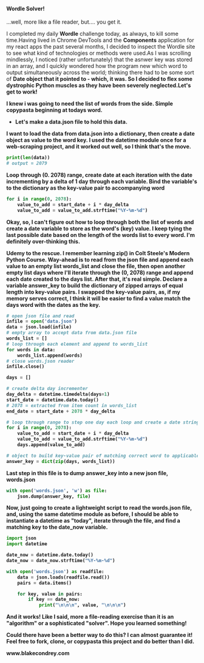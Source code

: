 #### Wordle Solver!

...well, more like a file reader, but.... you get it.

<p>I completed my daily <b>Wordle</b> challenge today, as always, to kill some time.<break>Having lived in Chrome DevTools and the <b>Components</b> application for my react apps the past several months, I decided to inspect the Wordle site to see what kind of technologies or methods were used.<break>As I was scrolling mindlessly, I noticed (rather unfortunately) that the asnwer key was stored in an array, and I quickly wondered how the program new which word to output simultaneously across the world; thinking there had to be some sort of <b>Date<b> object that it pointed to - which, it was. So I decided to flex some dystrophic <b>Python</b> muscles as they have been severely neglected.<break>Let's get to work!</p>
<break>
<p>I knew i was going to need the list of words from the side. Simple copypasta beginning at todays word.</p>

- Let's make a <b>data.json</b> file to hold this data.
<break>
<p>I want to load the data from <b>data.json</b> into a dictionary, then create a date object as value to the <b>word</b> key. I used the <b>datetime</b> module once for a web-scraping project, and it worked out well, so I think that's the move.</p>

```py
print(len(data))
# output = 2079
```

<break>
<p>
Loop through (0. 2078) range, create date at each iteration with the date incrementing by a delta of 1 day through each variable. Bind the variable's to the dictionary as the key-value pair to accompanying word
</p>

```py
for i in range(0, 2078):
    value_to_add = start_date + i * day_delta
    value_to_add = value_to_add.strftime("%Y-%m-%d")
```

<break>
<p>
Okay, so, I can't figure out how to loop through both the list of words and create a date variable to store as the word's (key) value. I keep tying the last possible date based on the length of the words list to every word. I'm definitely over-thinking this.
</p>
<break>
<p>
Udemy to the rescue. I remember learning zip() in Colt Steele's Modern Python Course.
Way-ahead is to read from the json file and append each value to an empty list <b>words_list</b> and close the file, then open another empty list <b>days</b> where I'll iterate through the (0, 2078) range and append each date created to the <b>days</b> list.
After that, it's real simple. Declare a variable <b>answer_key</b> to build the dictionary of zipped arrays of equal length into key-value pairs.
I swapped the key-value pairs, as, if my memory serves correct, I think it will be easier to find a value match the days word with the dates as the key.
</p>

```py
# open json file and read
infile = open('data.json')
data = json.load(infile)
# empty array to accept data from data.json file
words_list = []
# loop through each element and append to words_list
for words in data:
    words_list.append(words)
# close words.json reader
infile.close()
```

```py
days = []

# create delta day incrementer
day_delta = datetime.timedelta(days=1)
start_date = datetime.date.today()
# 2078 = extracted from item count in words_list
end_date = start_date + 2078 * day_delta

# loop through range to step one day each loop and create a date string
for i in range(0, 2078):
    value_to_add = start_date + i * day_delta
    value_to_add = value_to_add.strftime("%Y-%m-%d")
    days.append(value_to_add)

# object to build key-value pair of matching correct word to applicable date
answer_key = dict(zip(days, words_list))
```

<break>
<p>
Last step in this file is to dump <b>answer_key</b> into a new json file, <b>words.json</b>
</p>

```py
with open('words.json', 'w') as file:
    json.dump(answer_key, file)
```

<p>
Now, just going to create a lightweight script to read the <b>words.json</b> file, and, using the same <b>datetime</b> module as before, I should be able to instantiate a datetime as "today", iterate through the file, and find a matching key to the <b>date_now</b> variable.
<break>

```py
import json
import datetime

date_now = datetime.date.today()
date_now = date_now.strftime("%Y-%m-%d")

with open('words.json') as readfile:
    data = json.loads(readfile.read())
    pairs = data.items()

    for key, value in pairs:
        if key == date_now:
            print("\n\n\n", value, "\n\n\n")
```

<p>And it works! Like I said, more a file-reading exercise than it is an "algorithm" or a sophisticated "solver". Hope you learned something!</p>
<p>Could there have been a better way to do this? I can almost guarantee it! Feel free to fork, clone, or copypasta this project and do better than I did.</p>
<break>
<p><strong>www.blakecondrey.com</p>
